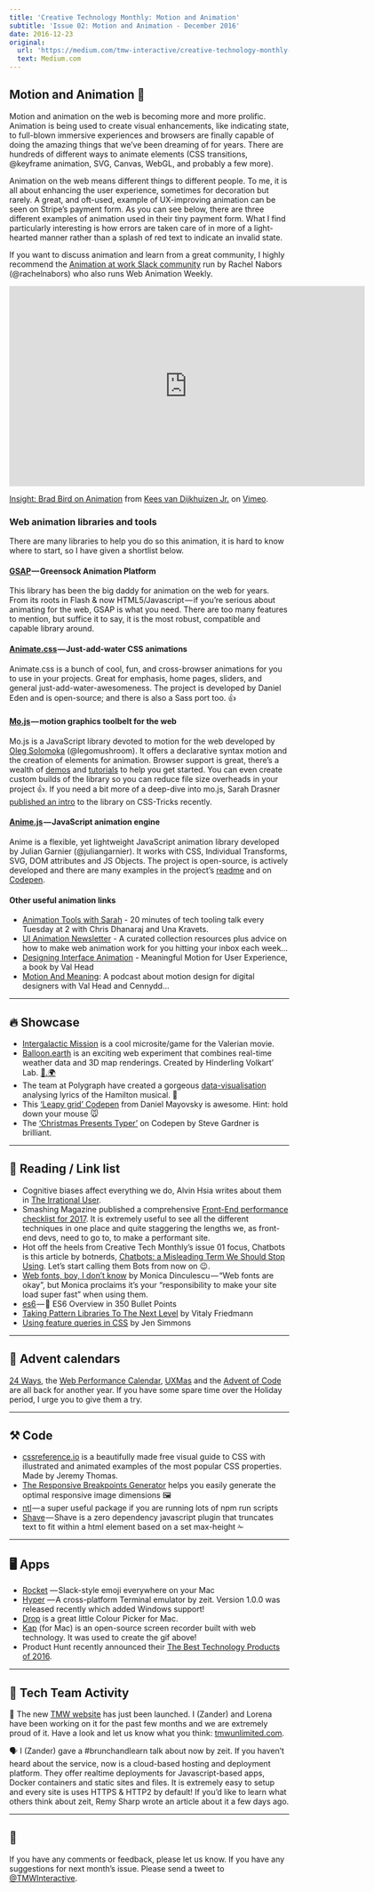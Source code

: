 ```yaml
---
title: 'Creative Technology Monthly: Motion and Animation'
subtitle: 'Issue 02: Motion and Animation - December 2016'
date: 2016-12-23
original:
  url: 'https://medium.com/tmw-interactive/creative-technology-monthly-motion-and-animation-7216199c3dd2#.d4g9pc3fx'
  text: Medium.com
---
```


## Motion and Animation 🚀

Motion and animation on the web is becoming more and more prolific. Animation is being used to create visual enhancements, like indicating state, to full-blown immersive experiences and browsers are finally capable of doing the amazing things that we’ve been dreaming of for years. There are hundreds of different ways to animate elements (CSS transitions, @keyframe animation, SVG, Canvas, WebGL, and probably a few more).

Animation on the web means different things to different people. To me, it is all about enhancing the user experience, sometimes for decoration but rarely. A great, and oft-used, example of UX-improving animation can be seen on Stripe’s payment form. As you can see below, there are three different examples of animation used in their tiny payment form. What I find particularly interesting is how errors are taken care of in more of a light-hearted manner rather than a splash of red text to indicate an invalid state.

If you want to discuss animation and learn from a great community, I highly recommend the [Animation at work Slack community]() run by Rachel Nabors (@rachelnabors) who also runs Web Animation Weekly.

<iframe src="https://player.vimeo.com/video/189791698?color=ffffff&portrait=0" width="640" height="360" frameborder="0" webkitallowfullscreen mozallowfullscreen allowfullscreen></iframe>
<p><a href="https://vimeo.com/189791698">Insight: Brad Bird on Animation</a> from <a href="https://vimeo.com/keesvandijkhuizen">Kees van Dijkhuizen Jr.</a> on <a href="https://vimeo.com">Vimeo</a>.</p>

### Web animation libraries and tools

There are many libraries to help you do so this animation, it is hard to know where to start, so I have given a shortlist below.

#### [GSAP](https://greensock.com/gsap) — Greensock Animation Platform

This library has been the big daddy for animation on the web for years. From its roots in Flash & now HTML5/Javascript — if you’re serious about animating for the web, GSAP is what you need. There are too many features to mention, but suffice it to say, it is the most robust, compatible and capable library around.

#### [Animate.css](https://daneden.github.io/animate.css/) — Just-add-water CSS animations

Animate.css is a bunch of cool, fun, and cross-browser animations for you to use in your projects. Great for emphasis, home pages, sliders, and general just-add-water-awesomeness. The project is developed by Daniel Eden and is open-source; and there is also a Sass port too. 👍

#### [Mo.js](http://mojs.io/) — motion graphics toolbelt for the web

Mo.js is a JavaScript library devoted to motion for the web developed by [Oleg Solomoka](https://github.com/legomushroom) (@legomushroom). It offers a declarative syntax motion and the creation of elements for animation. Browser support is great, there’s a wealth of [demos](https://github.com/legomushroom/mojs#demos) and [tutorials](https://github.com/legomushroom/mojs#tutorials) to help you get started. You can even create custom builds of the library so you can reduce file size overheads in your project 👍. If you need a bit more of a deep-dive into mo.js, Sarah Drasner [published an intro](https://css-tricks.com/introduction-mo-js/) to the library on CSS-Tricks recently.

#### [Anime.js](http://anime-js.com/) — JavaScript animation engine

Anime is a flexible, yet lightweight JavaScript animation library developed by Julian Garnier (@juliangarnier). It works with CSS, Individual Transforms, SVG, DOM attributes and JS Objects. The project is open-source, is actively developed and there are many examples in the project’s [readme](https://github.com/juliangarnier/anime) and on [Codepen](https://codepen.io/collection/XLebem/).

#### Other useful animation links

- [Animation Tools with Sarah](http://www.toolsday.io/episodes/animationtools.html) - 20 minutes of tech tooling talk every Tuesday at 2 with Chris Dhanaraj and Una Kravets.
- [UI Animation Newsletter](http://www.valhead.com/newsletter/) - A curated collection resources plus advice on how to make web animation work for you hitting your inbox each week…
- [Designing Interface Animation](http://rosenfeldmedia.com/books/designing-interface-animation/) - Meaningful Motion for User Experience, a book by Val Head
- [Motion And Meaning](http://motionandmeaning.io/): A podcast about motion design for digital designers with Val Head and Cennydd…

---

## 🔥 Showcase

- [Intergalactic Mission](https://www.valerian.bnpparibas/en/intergalactic-mission) is a cool microsite/game for the Valerian movie.
- [Balloon.earth](http://balloon.earth/) is an exciting web experiment that combines real-time weather data and 3D map renderings. Created by Hinderling Volkart’ Lab. [🎈.🌍](http://balloon.earth/)
- The team at Polygraph have created a gorgeous [data-visualisation](http://polygraph.cool/hamilton/) analysing lyrics of the Hamilton musical. 🎼
- This [‘Leapy grid’ Codepen](https://codepen.io/Godje/full/mOzpEY/) from Daniel Mayovsky is awesome. Hint: hold down your mouse 🐭
- The [‘Christmas Presents Typer’](https://codepen.io/steveg3003/full/pNqdRq/) on Codepen by Steve Gardner is brilliant.

---

## 📖 Reading / Link list

- Cognitive biases affect everything we do, Alvin Hsia writes about them in [The Irrational User](https://medium.com/startup-grind/cognitive-bias-ad5f9fe7f59b).
- Smashing Magazine published a comprehensive [Front-End performance checklist for 2017](https://www.smashingmagazine.com/2016/12/front-end-performance-checklist-2017-pdf-pages/). It is extremely useful to see all the different techniques in one place and quite staggering the lengths we, as front-end devs, need to go to, to make a performant site.
- Hot off the heels from Creative Tech Monthly’s issue 01 focus, Chatbots is this article by botnerds, [Chatbots: a Misleading Term We Should Stop Using](https://medium.com/@botnerds/chatbots-a-misleading-term-we-should-stop-using-5e24ece8797c#.9xr6psf22). Let’s start calling them Bots from now on 😉.
- [Web fonts, boy, I don’t know](http://meowni.ca/posts/web-fonts/) by Monica Dinculescu — “Web fonts are okay”, but Monica proclaims it’s your “responsibility to make your site load super fast” when using them.
- [es6](https://github.com/bevacqua/es6) — 🌟 ES6 Overview in 350 Bullet Points
- [Taking Pattern Libraries To The Next Level](https://www.smashingmagazine.com/taking-pattern-libraries-next-level/) by Vitaly Friedmann
- [Using feature queries in CSS](https://hacks.mozilla.org/2016/08/using-feature-queries-in-css/) by Jen Simmons

---

## 🎄 Advent calendars

[24 Ways](https://24ways.org/), the [Web Performance Calendar](http://calendar.perfplanet.com/2016/), [UXMas](http://uxmas.com/) and the [Advent of Code](http://adventofcode.com/) are all back for another year. If you have some spare time over the Holiday period, I urge you to give them a try.

---

## ⚒ Code

- [cssreference.io](http://cssreference.io/) is a beautifully made free visual guide to CSS with illustrated and animated examples of the most popular CSS properties. Made by Jeremy Thomas.
- [The Responsive Breakpoints Generator](http://www.responsivebreakpoints.com/) helps you easily generate the optimal responsive image dimensions 🖼
- [ntl](https://github.com/ruyadorno/ntl) — a super useful package if you are running lots of npm run scripts
- [Shave](https://github.com/dollarshaveclub/shave) — Shave is a zero dependency javascript plugin that truncates text to fit within a html element based on a set max-height ✁

---

## 🖥 Apps

- [Rocket](http://matthewpalmer.net/rocket/) — Slack-style emoji everywhere on your Mac
- [Hyper](https://hyper.is/) — A cross-platform Terminal emulator by zeit. Version 1.0.0 was released recently which added Windows support!
- [Drop](http://dropcolorpicker.com/) is a great little Colour Picker for Mac.
- [Kap](https://getkap.co/) (for Mac) is an open-source screen recorder built with web technology. It was used to create the gif above!
- Product Hunt recently announced their [The Best Technology Products of 2016](https://medium.com/@producthunt/the-best-technology-products-of-2016-cea5f922e014#.701znzcsb).

---

## 🌯 Tech Team Activity

🎉 The new [TMW website](http://tmwunlimited.com) has just been launched. I (Zander) and Lorena have been working on it for the past few months and we are extremely proud of it. Have a look and let us know what you think: [tmwunlimited.com](http://tmwunlimited.com).

🗣 I (Zander) gave a #brunchandlearn talk about now by zeit. If you haven’t heard about the service, now is a cloud-based hosting and deployment platform. They offer realtime deployments for Javascript-based apps, Docker containers and static sites and files. It is extremely easy to setup and every site is uses HTTPS & HTTP2 by default! If you’d like to learn what others think about zeit, Remy Sharp wrote an article about it a few days ago.

---

## 👋

If you have any comments or feedback, please let us know. If you have any suggestions for next month’s issue. Please send a tweet to [@TMWInteractive](https://twitter.com/TMWInteractive).
